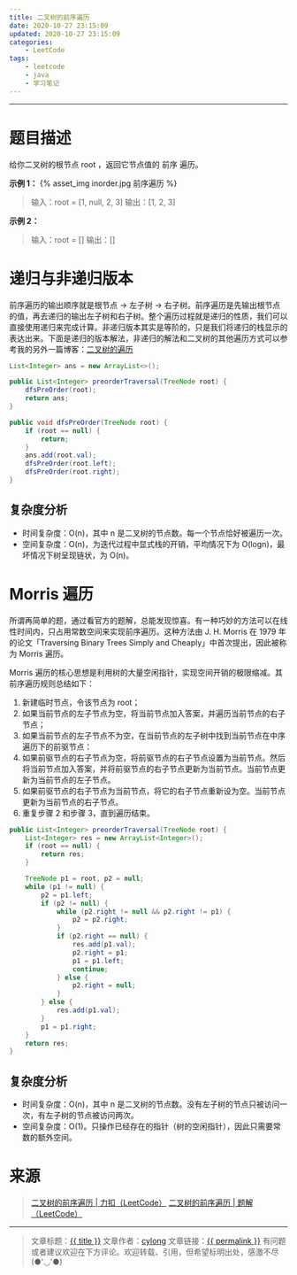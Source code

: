 ```yaml
---
title: 二叉树的前序遍历
date: 2020-10-27 23:15:09
updated: 2020-10-27 23:15:09
categories:
    - LeetCode
tags:
    - leetcode
    - java
    - 学习笔记
---
```

---

# 题目描述

给你二叉树的根节点 root ，返回它节点值的 前序 遍历。

**示例 1：**
{% asset_img inorder.jpg 前序遍历 %}
> 输入：root = [1, null, 2, 3]
> 输出：[1, 2, 3]

**示例 2：**
> 输入：root = []
> 输出：[]

<!-- more -->

# 递归与非递归版本

前序遍历的输出顺序就是根节点 -> 左子树 -> 右子树。前序遍历是先输出根节点的值，再去递归的输出左子树和右子树。整个遍历过程就是递归的性质，我们可以直接使用递归来完成计算。非递归版本其实是等阶的，只是我们将递归的栈显示的表达出来。下面是递归的版本解法，非递归的解法和二叉树的其他遍历方式可以参考我的另外一篇博客：[二叉树的遍历][3]

```java
List<Integer> ans = new ArrayList<>();

public List<Integer> preorderTraversal(TreeNode root) {
    dfsPreOrder(root);
    return ans;
}

public void dfsPreOrder(TreeNode root) {
    if (root == null) {
        return;
    }
    ans.add(root.val);
    dfsPreOrder(root.left);
    dfsPreOrder(root.right);
}
```

## 复杂度分析

* 时间复杂度：O(n)，其中 n 是二叉树的节点数。每一个节点恰好被遍历一次。
* 空间复杂度：O(n)，为迭代过程中显式栈的开销，平均情况下为 O(logn)，最坏情况下树呈现链状，为 O(n)。

# Morris 遍历

所谓再简单的题，通过看官方的题解，总能发现惊喜。有一种巧妙的方法可以在线性时间内，只占用常数空间来实现前序遍历。这种方法由 J. H. Morris 在 1979 年的论文「Traversing Binary Trees Simply and Cheaply」中首次提出，因此被称为 Morris 遍历。
                        
Morris 遍历的核心思想是利用树的大量空闲指针，实现空间开销的极限缩减。其前序遍历规则总结如下：
1. 新建临时节点，令该节点为 root；
2. 如果当前节点的左子节点为空，将当前节点加入答案，并遍历当前节点的右子节点；
3. 如果当前节点的左子节点不为空，在当前节点的左子树中找到当前节点在中序遍历下的前驱节点：
4. 如果前驱节点的右子节点为空，将前驱节点的右子节点设置为当前节点。然后将当前节点加入答案，并将前驱节点的右子节点更新为当前节点。当前节点更新为当前节点的左子节点。
5. 如果前驱节点的右子节点为当前节点，将它的右子节点重新设为空。当前节点更新为当前节点的右子节点。
6. 重复步骤 2 和步骤 3，直到遍历结束。

```java
public List<Integer> preorderTraversal(TreeNode root) {
    List<Integer> res = new ArrayList<Integer>();
    if (root == null) {
        return res;
    }

    TreeNode p1 = root, p2 = null;
    while (p1 != null) {
        p2 = p1.left;
        if (p2 != null) {
            while (p2.right != null && p2.right != p1) {
                p2 = p2.right;
            }
            if (p2.right == null) {
                res.add(p1.val);
                p2.right = p1;
                p1 = p1.left;
                continue;
            } else {
                p2.right = null;
            }
        } else {
            res.add(p1.val);
        }
        p1 = p1.right;
    }
    return res;
}
```

## 复杂度分析

* 时间复杂度：O(n)，其中 n 是二叉树的节点数。没有左子树的节点只被访问一次，有左子树的节点被访问两次。
* 空间复杂度：O(1)。只操作已经存在的指针（树的空闲指针），因此只需要常数的额外空间。

# 来源
> [二叉树的前序遍历 | 力扣（LeetCode）][1]
> [二叉树的前序遍历 | 题解（LeetCode）][2]

---

> 文章标题：<a href='{{ permalink }}' title='{{ title }}' >{{ title }}</a>
> 文章作者：[cylong](http://www.cylong.com/about/ "cylong")
> 文章链接：<a href='{{ permalink }}' title='{{ title }}' >{{ permalink }}</a>
> 有问题或者建议欢迎在下方评论。欢迎转载、引用，但希望标明出处，感激不尽(●'◡'●)

[1]: https://leetcode-cn.com/problems/binary-tree-preorder-traversal/ "二叉树的前序遍历 | 力扣（LeetCode）"
[2]: https://leetcode-cn.com/problems/binary-tree-preorder-traversal/solution/er-cha-shu-de-qian-xu-bian-li-by-leetcode-solution/ "二叉树的前序遍历 | 题解（LeetCode）"
[3]: /blog/2020/09/02/binary-tree-traverse/ "二叉树的遍历"